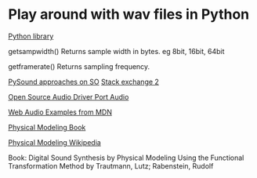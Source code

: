 # Play around with wav files in Python

[Python library](https://docs.python.org/3/library/wave.html)

getsampwidth()
Returns sample width in bytes. eg 8bit, 16bit, 64bit

getframerate()
Returns sampling frequency.

[PySound approaches on SO](https://stackoverflow.com/questions/8299303/generating-sine-wave-sound-in-python)
[Stack exchange 2](https://dsp.stackexchange.com/questions/53125/write-a-440-hz-sine-wave-to-wav-file-using-python-and-scipy?newreg=1e1750bd983f4032acf45c258d9195b4)

[Open Source Audio Driver Port Audio](https://www.portaudio.com/)

[Web Audio Examples from MDN](https://github.com/mdn/webaudio-examples)

[Physical Modeling Book](https://books.mercity.ai/books/Audio-Analysis-and-Synthesis---Introduction-to-Audio-Signal-Processing/audio_synthesis_methods/05_Physical_Modeling_Synthesis)

[Physical Modeling Wikipedia](https://en.wikipedia.org/wiki/Physical_modelling_synthesis)

Book: Digital Sound Synthesis by Physical Modeling Using the Functional Transformation Method by Trautmann, Lutz; Rabenstein, Rudolf
